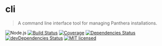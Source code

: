 # cli
> A command line interface tool for managing Panthera installations.

![Node.js](https://img.shields.io/badge/node.js-%3E=_8.2.1-blue.svg?style=flat-square)
[![Build Status](https://img.shields.io/travis/pantherajs/cli/master.svg?style=flat-square)](https://travis-ci.com/pantherajs/cli) [![Coverage](https://img.shields.io/codecov/c/github/pantherajs/cli.svg?style=flat-square)](https://codecov.io/gh/pantherajs/cli)
[![Dependencies Status](https://david-dm.org/pantherajs/cli/status.svg?style=flat-square)](https://david-dm.org/pantherajs/cli)
[![devDependencies Status](https://david-dm.org/pantherajs/cli/dev-status.svg?style=flat-square)](https://david-dm.org/pantherajs/cli?type=dev)
[![MIT licensed](https://img.shields.io/badge/license-MIT-blue.svg?style=flat-square)](https://github.com/pantherajs/cli/blob/master/LICENSE)
